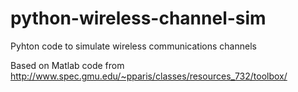 # python-wireless-channel-sim
Pyhton code to simulate wireless communications channels

Based on Matlab code from http://www.spec.gmu.edu/~pparis/classes/resources_732/toolbox/

